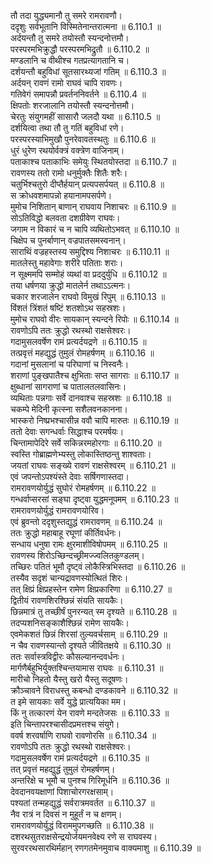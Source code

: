 

  
तौ तदा युद्ध्यमानौ तु समरे रामरावणौ।  
ददृशुः सर्वभूतानि विस्मितेनान्तरात्मना ॥ 6.110.1 ॥   
अर्दयन्तौ तु समरे तयोस्तौ स्यन्दनोत्तमौ।  
परस्परमभिक्रुद्धौ परस्परमभिद्रुतौ ॥ 6.110.2 ॥   
मण्डलानि च वीथीश्च गतप्रत्यागतानि च।  
दर्शयन्तौ बहुविधां सूतसारथ्यजां गतिम् ॥ 6.110.3 ॥   
अर्दयन् रावणं रामो राघवं चापि रावणः।  
गतिवेगं समापन्नौ प्रवर्तननिवर्तने ॥ 6.110.4 ॥   
क्षिपतोः शरजालानि तयोस्तौ स्यन्दनोत्तमौ।  
चेरतुः संयुगमहीं सासारौ जलदौ यथा ॥ 6.110.5 ॥   
दर्शयित्वा तथा तौ तु गतिं बहुविधां रणे।  
परस्परस्याभिमुखौ पुनरेवावतस्थतुः ॥ 6.110.6 ॥   
धुरं धुरेण रथयोर्वक्त्रं वक्त्रेण वाजिनाम्।  
पताकाश्च पताकाभिः समेयुः स्थितयोस्तदा ॥ 6.110.7 ॥   
रावणस्य ततो रामो धनुर्मुक्तैः शितैः शरैः।  
चतुर्भिश्चतुरो दीप्तैर्हयान् प्रत्यपसर्पयत् ॥ 6.110.8 ॥   
स क्रोधवशमापन्नो हयानामपसर्पणे।  
मुमोच निशितान् बाणान् राघवाय निशाचरः ॥ 6.110.9 ॥   
सोऽतिविद्धो बलवता दशग्रीवेण राघवः।  
जगाम न विकारं च न चापि व्यथितोऽभवत् ॥ 6.110.10 ॥   
चिक्षेप च पुनर्बाणान् वज्रपातसमस्वनान्।  
साराथिं वज्रहस्तस्य समुद्दिश्य निशाचरः ॥ 6.110.11 ॥   
मातलेस्तु महावेगाः शरीरे पतिताः शराः।  
न सूक्ष्ममपि सम्मोहं व्यथां वा प्रददुर्युधि ॥ 6.110.12 ॥   
तया धर्षणया क्रुद्धो मातलेर्न तथाऽऽत्मनः।  
चकार शरजालेन राघवो विमुखं रिपुम् ॥ 6.110.13 ॥   
विंशतं त्रिंशतं षष्टिं शतशोऽथ सहस्रशः।  
मुमोच राघवो वीरः सायकान् स्यन्दने रिपोः ॥ 6.110.14 ॥   
रावणोऽपि ततः क्रुद्धो रथस्थो राक्षसेश्वरः।  
गदामुसलवर्षेण रामं प्रत्यर्दयद्रणे ॥ 6.110.15 ॥   
तत्प्रवृत्तं महद्युद्धं तुमुलं रोमहर्षणम् ॥ 6.110.16 ॥   
गदानां मुसलानां च परिघाणां च निस्वनैः।  
शराणां पुङ्खपातैश्च क्षुभिताः सप्त सागराः ॥ 6.110.17 ॥   
क्षुब्धानां सागराणां च पातालतलवासिनः।  
व्यथिताः पन्नगाः सर्वे दानवाश्च सहस्रशः ॥ 6.110.18 ॥   
चकम्पे मेदिनी कृत्स्ना सशैलवनकानना।  
भास्करो निष्प्रभश्चासीन्न ववौ चापि मारुतः ॥ 6.110.19 ॥   
ततो देवाः सगन्धर्वाः सिद्धाश्च परमर्षयः।  
चिन्तामापेदिरे सर्वे सकिन्नरमहोरगाः ॥ 6.110.20 ॥   
स्वस्ति गोब्राह्मणेभ्यस्तु लोकास्तिष्ठन्तु शाश्वताः।  
जयतां राघवः सङ्ख्ये रावणं राक्षसेश्वरम् ॥ 6.110.21 ॥   
एवं जपन्तोऽपश्यंस्ते देवाः सर्षिगणास्तदा।  
रामरावणयोर्युद्धं सुघोरं रोमहर्षणम् ॥ 6.110.22 ॥   
गन्धर्वाप्सरसां सङ्घा दृष्ट्वा युद्धमनूपमम् ॥ 6.110.23 ॥   
रामरावणयोर्युद्धं रामरावणयोरिव।  
एवं ब्रुवन्तो ददृशुस्तद्युद्धं रामरावणम् ॥ 6.110.24 ॥   
ततः क्रुद्धो महाबाहू रघूणां कीर्तिवर्धनः।  
सन्धाय धनुषा रामः क्षुरमाशीविषोपमम् ॥ 6.110.25 ॥   
रावणस्य शिरोऽच्छिन्दच्छ्रीमज्ज्वलितकुण्डलम्।  
तच्छिरः पतितं भूमौ दृष्ट्वं लोकैस्त्रिभिस्तदा ॥ 6.110.26 ॥   
तस्यैव सदृशं चान्यद्रावणस्योत्थितं शिरः।  
तत् क्षिप्रं क्षिप्रहस्तेन रामेण क्षिप्रकारिणा ॥ 6.110.27 ॥   
द्वितीयं रावणशिरश्छिन्नं संयति सायकैः।  
छिन्नमात्रं तु तच्छीर्षं पुनरन्यत् स्म दृश्यते ॥ 6.110.28 ॥   
तदप्यशनिसङ्काशैश्छिन्नं रामेण सायकैः।  
एवमेकशतं छिन्नं शिरसां तुल्यवर्चसाम् ॥ 6.110.29 ॥   
न चैव रावणस्यान्तो दृश्यते जीवितक्षये ॥ 6.110.30 ॥   
ततः सर्वास्त्रविद्वीरः कौसल्यानन्दवर्धनः।  
मार्गणैर्बहुभिर्युक्तश्चिन्तयामास राघवः ॥ 6.110.31 ॥   
मारीचो निहतो यैस्तु खरो यैस्तु सदूषणः।  
क्रौञ्चावने विराधस्तु कबन्धो दण्डकावने ॥ 6.110.32 ॥   
त इमे सायकाः सर्वे युद्धे प्रात्ययिका मम।  
किं नु तत्कारणं येन रावणे मन्दतेजसः ॥ 6.110.33 ॥   
इति चिन्तापरश्चासीदप्रमत्तश्च संयुगे।  
ववर्ष शरवर्षाणि राघवो रावणोरसि ॥ 6.110.34 ॥   
रावणोऽपि ततः क्रुद्धो रथस्थो राक्षसेश्वरः।  
गदामुसलवर्षेण रामं प्रत्यर्दयद्रणे ॥ 6.110.35 ॥   
तत् प्रवृत्तं महद्युद्धं तुमुलं रोमहर्षणम्।  
अन्तरिक्षे च भूमौ च पुनश्च गिरिमूर्धनि ॥ 6.110.36 ॥   
देवदानवयक्षाणां पिशाचोरगरक्षसाम्।  
पश्यतां तन्महद्युद्धं सर्वरात्रमवर्तत ॥ 6.110.37 ॥   
नैव रात्रं न दिवसं न मुहूर्तं न च क्षणम्।  
रामरावणयोर्युद्धं विराममुपगच्छति ॥ 6.110.38 ॥   
दशरथसुतराक्षसेन्द्रयोर्जयमनवेक्ष्य रणे स राघवस्य।  
सुरवररथसारथिर्महान् रणगतमेनमुवाच वाक्यमाशु ॥ 6.110.39 ॥   
